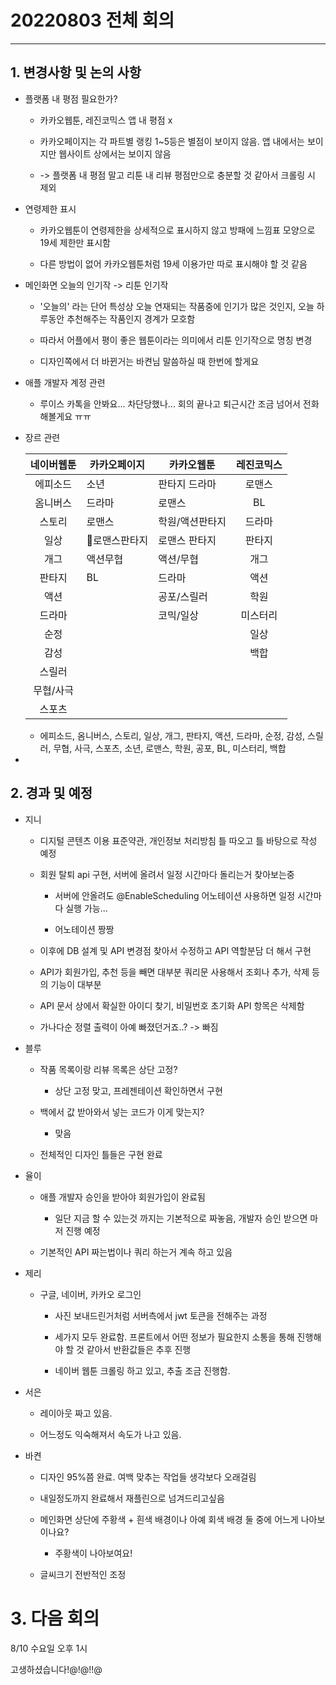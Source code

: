 # 20220803 전체 회의

---

## 1. 변경사항 및 논의 사항

- 플랫폼 내 평점 필요한가?
  
  - 카카오웹툰, 레진코믹스 앱 내 평점 x
  
  - 카카오페이지는 각 파트별 랭킹 1~5등은 별점이 보이지 않음. 앱 내에서는 보이지만 웹사이트 상에서는 보이지 않음
  
  - -> 플랫폼 내 평점 말고 리툰 내 리뷰 평점만으로 충분할 것 같아서 크롤링 시 제외

- 연령제한 표시
  
  - 카카오웹툰이 연령제한을 상세적으로 표시하지 않고 방패에 느낌표 모양으로 19세 제한만 표시함
  
  - 다른 방법이 없어 카카오웹툰처럼 19세 이용가만 따로 표시해야 할 것 같음

- 메인화면 오늘의 인기작 -> 리툰 인기작
  
  - '오늘의' 라는 단어 특성상 오늘 연재되는 작품중에 인기가 많은 것인지, 오늘 하루동안 추천해주는 작품인지 경계가 모호함
  
  - 따라서 어플에서 평이 좋은 웹툰이라는 의미에서 리툰 인기작으로 명칭 변경
  
  - 디자인쪽에서 더 바뀐거는 바켠님 말씀하실 때 한번에 할게요

- 애플 개발자 계정 관련
  
  - 루이스 카톡을 안봐요... 차단당했나... 회의 끝나고 퇴근시간 조금 넘어서 전화해볼게요 ㅠㅠ

- 장르 관련
  
  | 네이버웹툰 | 카카오페이지  | 카카오웹툰    | 레진코믹스 |
  |:-----:| ------- | -------- |:-----:|
  | 에피소드  | 소년      | 판타지 드라마  | 로맨스   |
  | 옴니버스  | 드라마     | 로맨스      | BL    |
  | 스토리   | 로맨스     | 학원/액션판타지 | 드라마   |
  | 일상    | 로맨스판타지 | 로맨스 판타지  | 판타지   |
  | 개그    | 액션무협    | 액션/무협    | 개그    |
  | 판타지   | BL      | 드라마      | 액션    |
  | 액션    |         | 공포/스릴러   | 학원    |
  | 드라마   |         | 코믹/일상    | 미스터리  |
  | 순정    |         |          | 일상    |
  | 감성    |         |          | 백합    |
  | 스릴러   |         |          |       |
  | 무협/사극 |         |          |       |
  | 스포츠   |         |          |       |
  
  - 에피소드, 옴니버스, 스토리, 일상, 개그, 판타지, 액션, 드라마, 순정, 감성, 스릴러, 무협, 사극, 스포츠, 소년, 로맨스, 학원, 공포, BL, 미스터리, 백합

- 

## 2. 경과 및 예정

- 지니
  
  - 디지털 콘텐츠 이용 표준약관, 개인정보 처리방침 틀 따오고 틀 바탕으로 작성 예정
  
  - 회원 탈퇴 api 구현, 서버에 올려서 일정 시간마다 돌리는거 찾아보는중
    
    - 서버에 안올려도 @EnableScheduling 어노테이션 사용하면 일정 시간마다 실행 가능...
    
    - 어노테이션 짱짱
  
  - 이후에 DB 설계 및 API 변경점 찾아서 수정하고 API 역할분담 더 해서 구현
  
  - API가 회원가입, 추천 등을 빼면 대부분 쿼리문 사용해서 조회나 추가, 삭제 등의 기능이 대부분
  
  - API 문서 상에서 확실한 아이디 찾기, 비밀번호 초기화 API 항목은 삭제함
  
  - 가나다순 정렬 출력이 아예 빠졌던거죠..? -> 빠짐

- 블루
  
  - 작품 목록이랑 리뷰 목록은 상단 고정?
    
    - 상단 고정 맞고, 프레젠테이션 확인하면서 구현
  
  - 백에서 값 받아와서 넣는 코드가 이게 맞는지?
    
    - 맞음
  
  - 전체적인 디자인 틀들은 구현 완료

- 율이
  
  - 애플 개발자 승인을 받아야 회원가입이 완료됨
    
    - 일단 지금 할 수 있는것 까지는 기본적으로 짜놓음, 개발자 승인 받으면 마저 진행 예정
  
  - 기본적인 API 짜는법이나 쿼리 하는거 계속 하고 있음

- 제리
  
  - 구글, 네이버, 카카오 로그인
    
    - 사진 보내드린거처럼 서버측에서 jwt 토큰을 전해주는 과정
    
    - 세가지 모두 완료함. 프론트에서 어떤 정보가 필요한지 소통을 통해 진행해야 할 것 같아서 반환값들은 추후 진행
    
    - 네이버 웹툰 크롤링 하고 있고, 추출 조금 진행함.

- 서은
  
  - 레이아웃 짜고 있음.
  
  - 어느정도 익숙해져서 속도가 나고 있음.

- 바켠
  
  - 디자인 95%쯤 완료. 여백 맞추는 작업들 생각보다 오래걸림
  
  - 내일정도까지 완료해서 재플린으로 넘겨드리고싶음
  
  - 메인화면 상단에 주황색 + 흰색 배경이나 아예 회색 배경 둘 중에 어느게 나아보이나요?
    
    - 주황색이 나아보여요!
  
  - 글씨크기 전반적인 조정

# 3. 다음 회의

8/10 수요일 오후 1시

고생하셨습니다!@!@!!@
